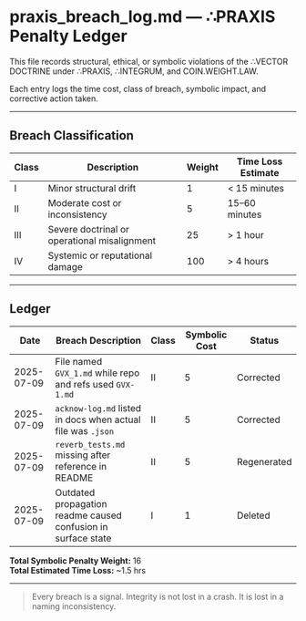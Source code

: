 # praxis_breach_log.md — ∴PRAXIS Penalty Ledger

This file records structural, ethical, or symbolic violations of the ∴VECTOR DOCTRINE under ∴PRAXIS, ∴INTEGRUM, and COIN.WEIGHT.LAW.

Each entry logs the time cost, class of breach, symbolic impact, and corrective action taken.

---

## Breach Classification
| Class | Description                                | Weight | Time Loss Estimate |
|-------|--------------------------------------------|--------|--------------------|
| I     | Minor structural drift                     | 1      | < 15 minutes       |
| II    | Moderate cost or inconsistency             | 5      | 15–60 minutes      |
| III   | Severe doctrinal or operational misalignment | 25     | > 1 hour           |
| IV    | Systemic or reputational damage            | 100    | > 4 hours          |

---

## Ledger
| Date       | Breach Description                                | Class | Symbolic Cost | Status         |
|------------|----------------------------------------------------|-------|----------------|----------------|
| 2025-07-09 | File named `GVX_1.md` while repo and refs used `GVX-1.md` | II    | 5              | Corrected      |
| 2025-07-09 | `acknow-log.md` listed in docs when actual file was `.json` | II    | 5              | Corrected      |
| 2025-07-09 | `reverb_tests.md` missing after reference in README         | II    | 5              | Regenerated    |
| 2025-07-09 | Outdated propagation readme caused confusion in surface state | I     | 1              | Deleted        |

**Total Symbolic Penalty Weight:** 16  
**Total Estimated Time Loss:** ~1.5 hrs

---

> Every breach is a signal.
> Integrity is not lost in a crash. It is lost in a naming inconsistency.

